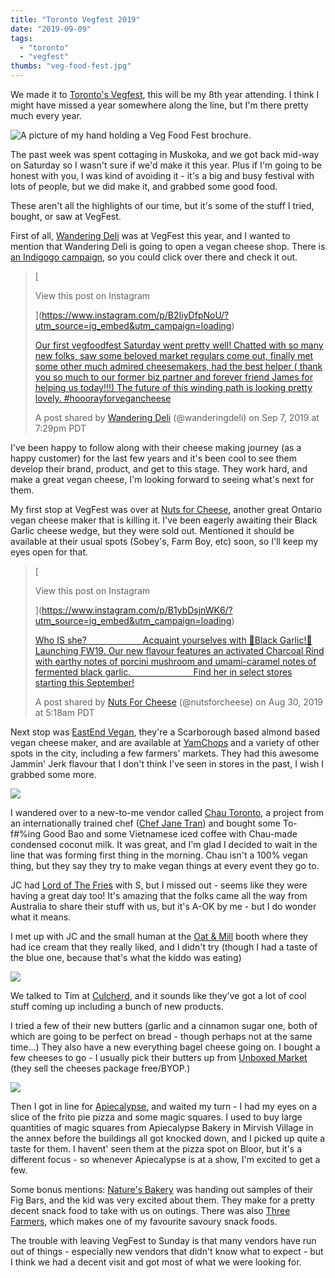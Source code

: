 ```yaml
---
title: "Toronto Vegfest 2019"
date: "2019-09-09"
tags:
  - "toronto"
  - "vegfest"
thumbs: "veg-food-fest.jpg"
---
```


We made it to [Toronto's Vegfest](http://vegfoodfest.com/), this will be my 8th year attending. I think I might have missed a year somewhere along the line, but I'm there pretty much every year.

![A picture of my hand holding a Veg Food Fest brochure.](images/veg-food-fest.jpg)

The past week was spent cottaging in Muskoka, and we got back mid-way on Saturday so I wasn't sure if we'd make it this year. Plus if I'm going to be honest with you, I was kind of avoiding it - it's a big and busy festival with lots of people, but we did make it, and grabbed some good food.

These aren't all the highlights of our time, but it's some of the stuff I tried, bought, or saw at VegFest.

First of all, [Wandering Deli](http://www.wanderingdeli.com/) was at VegFest this year, and I wanted to mention that Wandering Deli is going to open a vegan cheese shop. There is [an Indigogo campaign](https://www.indiegogo.com/projects/wandering-deli-a-vegan-cheese-shop-in-toronto/x/3621311#/), so you could click over there and check it out.

> [
>
> View this post on Instagram
>
> ](https://www.instagram.com/p/B2IiyDfpNoU/?utm_source=ig_embed&utm_campaign=loading)
>
> [Our first vegfoodfest Saturday went pretty well! Chatted with so many new folks, saw some beloved market regulars come out, finally met some other much admired cheesemakers, had the best helper ( thank you so much to our former biz partner and forever friend James for helping us today!!!) The future of this winding path is looking pretty lovely. #hooorayforvegancheese](https://www.instagram.com/p/B2IiyDfpNoU/?utm_source=ig_embed&utm_campaign=loading)
>
> A post shared by [Wandering Deli](https://www.instagram.com/wanderingdeli/?utm_source=ig_embed&utm_campaign=loading) (@wanderingdeli) on Sep 7, 2019 at 7:29pm PDT

<script async src="//www.instagram.com/embed.js"></script>

I've been happy to follow along with their cheese making journey (as a happy customer) for the last few years and it's been cool to see them develop their brand, product, and get to this stage. They work hard, and make a great vegan cheese, I'm looking forward to seeing what's next for them.

My first stop at VegFest was over at [Nuts for Cheese](https://nutsforcheese.com/), another great Ontario vegan cheese maker that is killing it. I've been eagerly awaiting their Black Garlic cheese wedge, but they were sold out. Mentioned it should be available at their usual spots (Sobey's, Farm Boy, etc) soon, so I'll keep my eyes open for that.

> [
>
> View this post on Instagram
>
> ](https://www.instagram.com/p/B1ybDsjnWK6/?utm_source=ig_embed&utm_campaign=loading)
>
> [Who IS she? ⠀⠀⠀⠀⠀⠀⠀⠀ Acquaint yourselves with 🖤Black Garlic!🖤 Launching FW19. Our new flavour features an activated Charcoal Rind with earthy notes of porcini mushroom and umami-caramel notes of fermented black garlic. ⠀⠀⠀⠀⠀⠀⠀⠀⠀ Find her in select stores starting this September!](https://www.instagram.com/p/B1ybDsjnWK6/?utm_source=ig_embed&utm_campaign=loading)
>
> A post shared by [Nuts For Cheese](https://www.instagram.com/nutsforcheese/?utm_source=ig_embed&utm_campaign=loading) (@nutsforcheese) on Aug 30, 2019 at 5:18am PDT

<script async src="//www.instagram.com/embed.js"></script>

Next stop was [EastEnd Vegan](https://www.eastendvegan.com/), they're a Scarborough based almond based vegan cheese maker, and are available at [YamChops](https://www.naturesbakery.com/) and a variety of other spots in the city, including a few farmers' markets. They had this awesome Jammin' Jerk flavour that I don't think I've seen in stores in the past, I wish I grabbed some more.

![](images/Chau-Tofu-Bao.jpg)

I wandered over to a new-to-me vendor called [Chau Toronto](https://www.instagram.com/chautoronto/), a project from an internationally trained chef ([Chef Jane Tran](http://www.chefjanetran.com/about)) and bought some To-f#%ing Good Bao and some Vietnamese iced coffee with Chau-made condensed coconut milk. It was great, and I'm glad I decided to wait in the line that was forming first thing in the morning. Chau isn't a 100% vegan thing, but they say they try to make vegan things at every event they go to.

JC had [Lord of The Fries](https://www.lordofthefries.com.au/) with S, but I missed out - seems like they were having a great day too! It's amazing that the folks came all the way from Australia to share their stuff with us, but it's A-OK by me - but I do wonder what it means.

I met up with JC and the small human at the [Oat & Mill](https://www.facebook.com/oatandmill/) booth where they had ice cream that they really liked, and I didn't try (though I had a taste of the blue one, because that's what the kiddo was eating)

![](images/Culcherd-cheeses-1.jpg)

We talked to Tim at [Culcherd](https://culcherd.com/), and it sounds like they've got a lot of cool stuff coming up including a bunch of new products.

I tried a few of their new butters (garlic and a cinnamon sugar one, both of which are going to be perfect on bread - though perhaps not at the same time...) They also have a new everything bagel cheese going on. I bought a few cheeses to go - I usually pick their butters up from [Unboxed Market](https://unboxedmarket.com/) (they sell the cheeses package free/BYOP.)

![](images/frito-pie-pizza-apiecalypse.jpg)

Then I got in line for [Apiecalypse](http://www.apiecalypsenow.com/), and waited my turn - I had my eyes on a slice of the frito pie pizza and some magic squares. I used to buy large quantities of magic squares from Apiecalypse Bakery in Mirvish Village in the annex before the buildings all got knocked down, and I picked up quite a taste for them. I havent' seen them at the pizza spot on Bloor, but it's a different focus - so whenever Apiecalypse is at a show, I'm excited to get a few.

Some bonus mentions: [Nature's Bakery](https://www.naturesbakery.com/) was handing out samples of their Fig Bars, and the kid was very excited about them. They make for a pretty decent snack food to take with us on outings. There was also [Three Farmers](http://threefarmers.ca/), which makes one of my favourite savoury snack foods.

The trouble with leaving VegFest to Sunday is that many vendors have run out of things - especially new vendors that didn't know what to expect - but I think we had a decent visit and got most of what we were looking for.
